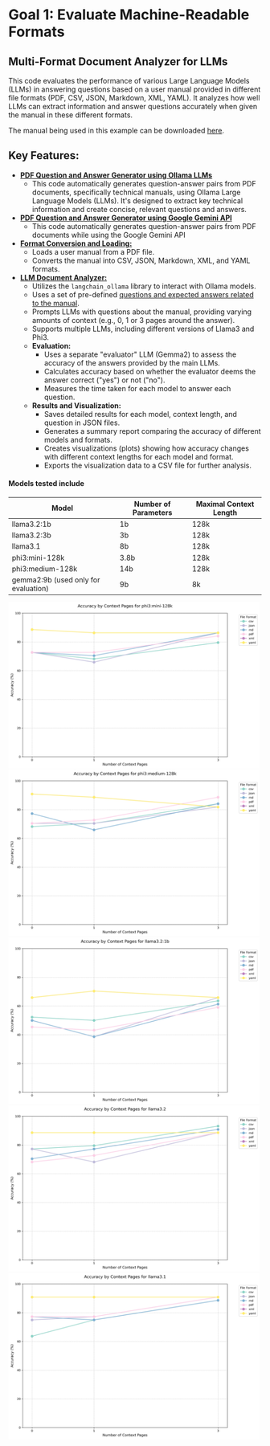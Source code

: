 # Goal 1: Evaluate Machine-Readable Formats
## Multi-Format Document Analyzer for LLMs

This code evaluates the performance of various Large Language Models (LLMs) in answering questions based on a user manual provided in different file formats (PDF, CSV, JSON, Markdown, XML, YAML). It analyzes how well LLMs can extract information and answer questions accurately when given the manual in these different formats.

The manual being used in this example can be downloaded [here](https://www.kvgportal.com/W_global/Media/lexcom/VN/A14870/A148703540-2.pdf).

## Key Features:
*   **[PDF Question and Answer Generator using Ollama LLMs](/1%20Evaluate%20Machine-Readable%20Formats%20for%20LLMs/1.0%20Generate%20Questions/question-answer_generator_for_pdf_documents.py)**
    *   This code automatically generates question-answer pairs from PDF documents, specifically technical manuals, using Ollama Large Language Models (LLMs). It's designed to extract key technical information and create concise, relevant questions and answers.
*   **[PDF Question and Answer Generator using Google Gemini API](/1%20Evaluate%20Machine-Readable%20Formats%20for%20LLMs/1.0%20Generate%20Questions/question-answer_generator_for_pdf_documents_Gemini.py)**
    *   This code automatically generates question-answer pairs from PDF documents while using the Google Gemini API
*   **[Format Conversion and Loading:](/1%20Evaluate%20Machine-Readable%20Formats%20for%20LLMs/1.1%20Compare%20Formats/PDF_conversion.ipynb)**
    *   Loads a user manual from a PDF file.
    *   Converts the manual into CSV, JSON, Markdown, XML, and YAML formats.
*   **[LLM Document Analyzer:](/1%20Evaluate%20Machine-Readable%20Formats%20for%20LLMs/1.1%20Compare%20Formats/multi-format_document_analyzer.py)**
    *   Utilizes the `langchain_ollama` library to interact with Ollama models.
    *   Uses a set of pre-defined [questions and expected answers related to the manual](/1%20Evaluate%20Machine-Readable%20Formats%20for%20LLMs/question_answer_pairs.json).
    *   Prompts LLMs with questions about the manual, providing varying amounts of context (e.g., 0, 1 or 3 pages around the answer).
    *   Supports multiple LLMs, including different versions of Llama3 and Phi3.
    *   **Evaluation:**
        *   Uses a separate "evaluator" LLM (Gemma2) to assess the accuracy of the answers provided by the main LLMs.
        *   Calculates accuracy based on whether the evaluator deems the answer correct ("yes") or not ("no").
        *   Measures the time taken for each model to answer each question.
    *   **Results and Visualization:**
        *   Saves detailed results for each model, context length, and question in JSON files.
        *   Generates a summary report comparing the accuracy of different models and formats.
        *   Creates visualizations (plots) showing how accuracy changes with different context lengths for each model and format.
        *   Exports the visualization data to a CSV file for further analysis.
 #### Models tested include
 | Model             | Number of Parameters | Maximal Context Length |
|-------------------|----------------------|----------------|
| llama3.2:1b       | 1b                   | 128k           |
| llama3.2:3b       | 3b                   | 128k           |
| llama3.1          | 8b                   | 128k           |
| phi3:mini-128k    | 3.8b                 | 128k           |
| phi3:medium-128k  | 14b                  | 128k           |
| gemma2:9b (used only for evaluation)         | 9b                   | 8k           |

<p align="left">
  <img src="1 Evaluate Machine-Readable Formats for LLMs/1.1 Compare Formats/accuracy_analysis/accuracy_plot_phi3_mini-128k.png" alt="Accuracy Comparison for phi3 mini-128k" width="500"/>
  <br>
  <img src="1 Evaluate Machine-Readable Formats for LLMs/1.1 Compare Formats/accuracy_analysis/accuracy_plot_phi3_medium-128k.png" alt="Accuracy Comparison for phi3 medium-128k" width="500"/>
  <br>
  <img src="1 Evaluate Machine-Readable Formats for LLMs/1.1 Compare Formats/accuracy_analysis/accuracy_plot_llama3.2_1b.png" alt="Accuracy Comparison for llama3.2 1b" width="500"/>
  <br>
  <img src="1 Evaluate Machine-Readable Formats for LLMs/1.1 Compare Formats/accuracy_analysis/accuracy_plot_llama3.2.png" alt="Accuracy Comparison for llama3.2" width="500"/>
  <br>
  <img src="1 Evaluate Machine-Readable Formats for LLMs/1.1 Compare Formats/accuracy_analysis/accuracy_plot_llama3.1.png" alt="Accuracy Comparison for llama3.1" width="500"/>
  <br>
</p>
